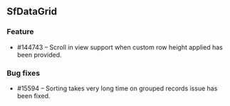 ## SfDataGrid

### Feature

*  \#144743 – Scroll in view support when custom row height applied has been provided.

### Bug fixes

*  \#15594 – Sorting takes very long time on grouped records issue has been fixed.
